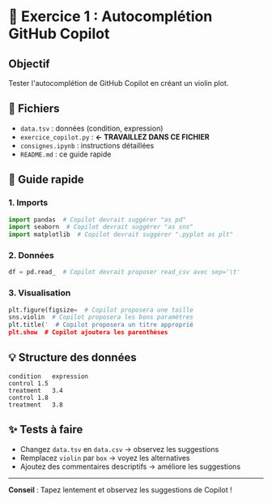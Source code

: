 # 🎯 Exercice 1 : Autocomplétion GitHub Copilot

## Objectif
Tester l'autocomplétion de GitHub Copilot en créant un violin plot.

## 📁 Fichiers
- `data.tsv` : données (condition, expression)
- `exercice_copilot.py` : **← TRAVAILLEZ DANS CE FICHIER**
- `consignes.ipynb` : instructions détaillées
- `README.md` : ce guide rapide

## 🚀 Guide rapide

### 1. Imports
```python
import pandas  # Copilot devrait suggérer "as pd"
import seaborn  # Copilot devrait suggérer "as sns"  
import matplotlib  # Copilot devrait suggérer ".pyplot as plt"
```

### 2. Données
```python
df = pd.read_  # Copilot devrait proposer read_csv avec sep='\t'
```

### 3. Visualisation
```python
plt.figure(figsize=  # Copilot proposera une taille
sns.violin  # Copilot proposera les bons paramètres
plt.title('  # Copilot proposera un titre approprié
plt.show  # Copilot ajoutera les parenthèses
```

## 💡 Structure des données
```
condition	expression
control	1.5
treatment	3.4
control	1.8
treatment	3.8
```

## ✨ Tests à faire
- Changez `data.tsv` en `data.csv` → observez les suggestions
- Remplacez `violin` par `box` → voyez les alternatives
- Ajoutez des commentaires descriptifs → améliore les suggestions

---
**Conseil** : Tapez lentement et observez les suggestions de Copilot !
